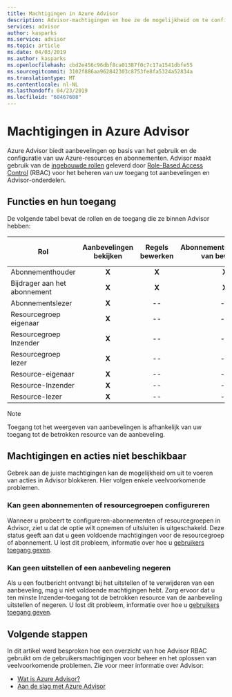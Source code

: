 ```yaml
---
title: Machtigingen in Azure Advisor
description: Advisor-machtigingen en hoe ze de mogelijkheid om te configureren van abonnementen of uitstellen of negeren aanbevelingen kunnen blokkeren.
services: advisor
author: kasparks
ms.service: advisor
ms.topic: article
ms.date: 04/03/2019
ms.author: kasparks
ms.openlocfilehash: cbd2e456c96dbf8ca01387f0c7c17a1541dbfe55
ms.sourcegitcommit: 3102f886aa962842303c8753fe8fa5324a52834a
ms.translationtype: MT
ms.contentlocale: nl-NL
ms.lasthandoff: 04/23/2019
ms.locfileid: "60467608"
---
```

# <a name="permissions-in-azure-advisor"></a>Machtigingen in Azure Advisor

Azure Advisor biedt aanbevelingen op basis van het gebruik en de configuratie van uw Azure-resources en abonnementen. Advisor maakt gebruik van de [ingebouwde rollen](https://docs.microsoft.com/azure/role-based-access-control/built-in-roles) geleverd door [Role-Based Access Control](https://docs.microsoft.com/azure/role-based-access-control/overview) (RBAC) voor het beheren van uw toegang tot aanbevelingen en Advisor-onderdelen. 

## <a name="roles-and-their-access"></a>Functies en hun toegang

De volgende tabel bevat de rollen en de toegang die ze binnen Advisor hebben:

| **Rol** | **Aanbevelingen bekijken** | **Regels bewerken** | **Abonnementsconfiguratie van bewerken** | **Configuratie van de bewerken**| **Sluiten en aanbevelingen uitstellen**|
|---|:---:|:---:|:---:|:---:|:---:|
|Abonnementhouder|**X**|**X**|**X**|**X**|**X**|
|Bijdrager aan het abonnement|**X**|**X**|**X**|**X**|**X**|
|Abonnementslezer|**X**|--|--|--|--|
|Resourcegroep eigenaar|**X**|--|--|**X**|**X**|
|Resourcegroep Inzender|**X**|--|--|**X**|**X**|
|Resourcegroep lezer|**X**|--|--|--|--|
|Resource-eigenaar|**X**|--|--|--|**X**|
|Resource-Inzender|**X**|--|--|--|**X**|
|Resource-lezer|**X**|--|--|--|--|

> [!NOTE]
> Toegang tot het weergeven van aanbevelingen is afhankelijk van uw toegang tot de betrokken resource van de aanbeveling.

## <a name="permissions-and-unavailable-actions"></a>Machtigingen en acties niet beschikbaar

Gebrek aan de juiste machtigingen kan de mogelijkheid om uit te voeren van acties in Advisor blokkeren. Hier volgen enkele veelvoorkomende problemen.

### <a name="unable-to-configure-subscriptions-or-resource-groups"></a>Kan geen abonnementen of resourcegroepen configureren

Wanneer u probeert te configureren-abonnementen of resourcegroepen in Advisor, ziet u dat de optie wilt opnemen of uitsluiten is uitgeschakeld. Deze status geeft aan dat u geen voldoende machtigingen voor de resourcegroep of abonnement. U lost dit probleem, informatie over hoe u [gebruikers toegang geven](https://docs.microsoft.com/azure/role-based-access-control/quickstart-assign-role-user-portal).

### <a name="unable-to-postpone-or-dismiss-a-recommendation"></a>Kan geen uitstellen of een aanbeveling negeren

Als u een foutbericht ontvangt bij het uitstellen of te verwijderen van een aanbeveling, mag u niet voldoende machtigingen hebt. Zorg ervoor dat u ten minste Inzender-toegang tot de betrokken resource van de aanbeveling uitstellen of negeren. U lost dit probleem, informatie over hoe u [gebruikers toegang geven](https://docs.microsoft.com/azure/role-based-access-control/quickstart-assign-role-user-portal).

## <a name="next-steps"></a>Volgende stappen

In dit artikel werd besproken hoe een overzicht van hoe Advisor RBAC gebruikt om de gebruikersmachtigingen voor beheer en het oplossen van veelvoorkomende problemen. Zie voor meer informatie over Advisor:

- [Wat is Azure Advisor?](https://docs.microsoft.com/azure/advisor/advisor-overview)
- [Aan de slag met Azure Advisor](https://docs.microsoft.com/azure/advisor/advisor-get-started)
